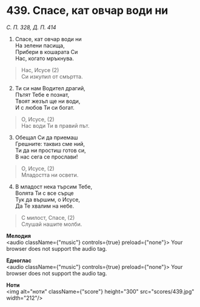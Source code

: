 # 439. Спасе, кат овчар води ни

_С. П. 328, Д. П. 414_

1. Спасе, кат овчар води ни  
На зелени пасища,  
Прибери в кошарата Си  
Нас, когато мръкнува.  

> Нас, Исусе (2)  
> Си изкупил от смъртта.  

2. Ти си нам Водител драгий,  
Пътят Тебе е познат,  
Твоят жезъл ще ни води,  
И с любов Ти си богат.  

> О, Исусе, (2)  
> Нас води Ти в правий път.  

3. Обещал Си да приемаш  
Грешните: таквиз сме ний,  
Ти да ни простиш готов си,  
В нас сега се прослави!  

> О, Исусе, (2)  
> Младостта ни освети.  

4. В младост нека търсим Тебе,  
Волята Ти с все сърце  
Тук да вършим, о Исусе,  
Да Те хвалим на небе.  

> С милост, Спасе, (2)  
> Слушай нашите молби.

**Мелодия**  
<audio className={"music"} controls={true} preload={"none"}>
    <source src="mp3/439.mp3" type="audio/mpeg"/>
    Your browser does not support the audio tag.
</audio>

**Едноглас**  
<audio className={"music"} controls={true} preload={"none"}>
    <source src="transp/439.mp3" type="audio/mpeg"/>
    Your browser does not support the audio tag.
</audio>

**Ноти**  
<img alt="ноти" className={"score"} height="300" src="scores/439.jpg" width="212"/>
